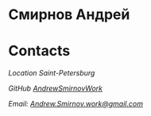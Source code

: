 # Смирнов Андрей
# Contacts
*Location Saint-Petersburg*

*GitHub [AndrewSmirnovWork](https://github.com/AndrewSmirnovWork)*

*Email: Andrew.Smirnov.work@gmail.com*